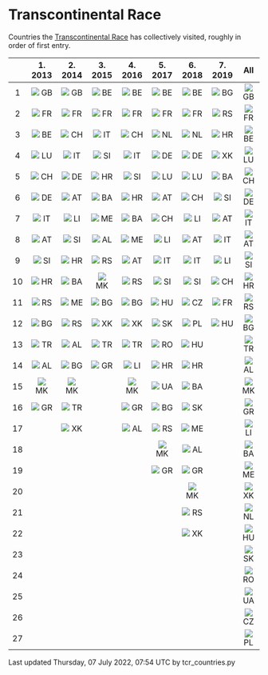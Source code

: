 # Transcontinental Race

Countries the [Transcontinental Race](https://www.transcontinental.cc/) has collectively visited, roughly in order of first entry.

|    |                               1. 2013                                |                               2. 2014                                |                               3. 2015                                |                               4. 2016                                |                               5. 2017                                |                               6. 2018                                |                               7. 2019                                |                                 All                                  |
|:--:|:--------------------------------------------------------------------:|:--------------------------------------------------------------------:|:--------------------------------------------------------------------:|:--------------------------------------------------------------------:|:--------------------------------------------------------------------:|:--------------------------------------------------------------------:|:--------------------------------------------------------------------:|:--------------------------------------------------------------------:|
| 1  | ![](https://hugovk.github.io/flag-icon/png/16/country-4x3/gb.png) GB | ![](https://hugovk.github.io/flag-icon/png/16/country-4x3/gb.png) GB | ![](https://hugovk.github.io/flag-icon/png/16/country-4x3/be.png) BE | ![](https://hugovk.github.io/flag-icon/png/16/country-4x3/be.png) BE | ![](https://hugovk.github.io/flag-icon/png/16/country-4x3/be.png) BE | ![](https://hugovk.github.io/flag-icon/png/16/country-4x3/be.png) BE | ![](https://hugovk.github.io/flag-icon/png/16/country-4x3/bg.png) BG | ![](https://hugovk.github.io/flag-icon/png/16/country-4x3/gb.png) GB |
| 2  | ![](https://hugovk.github.io/flag-icon/png/16/country-4x3/fr.png) FR | ![](https://hugovk.github.io/flag-icon/png/16/country-4x3/fr.png) FR | ![](https://hugovk.github.io/flag-icon/png/16/country-4x3/fr.png) FR | ![](https://hugovk.github.io/flag-icon/png/16/country-4x3/fr.png) FR | ![](https://hugovk.github.io/flag-icon/png/16/country-4x3/fr.png) FR | ![](https://hugovk.github.io/flag-icon/png/16/country-4x3/fr.png) FR | ![](https://hugovk.github.io/flag-icon/png/16/country-4x3/rs.png) RS | ![](https://hugovk.github.io/flag-icon/png/16/country-4x3/fr.png) FR |
| 3  | ![](https://hugovk.github.io/flag-icon/png/16/country-4x3/be.png) BE | ![](https://hugovk.github.io/flag-icon/png/16/country-4x3/ch.png) CH | ![](https://hugovk.github.io/flag-icon/png/16/country-4x3/it.png) IT | ![](https://hugovk.github.io/flag-icon/png/16/country-4x3/ch.png) CH | ![](https://hugovk.github.io/flag-icon/png/16/country-4x3/nl.png) NL | ![](https://hugovk.github.io/flag-icon/png/16/country-4x3/nl.png) NL | ![](https://hugovk.github.io/flag-icon/png/16/country-4x3/hr.png) HR | ![](https://hugovk.github.io/flag-icon/png/16/country-4x3/be.png) BE |
| 4  | ![](https://hugovk.github.io/flag-icon/png/16/country-4x3/lu.png) LU | ![](https://hugovk.github.io/flag-icon/png/16/country-4x3/it.png) IT | ![](https://hugovk.github.io/flag-icon/png/16/country-4x3/si.png) SI | ![](https://hugovk.github.io/flag-icon/png/16/country-4x3/it.png) IT | ![](https://hugovk.github.io/flag-icon/png/16/country-4x3/de.png) DE | ![](https://hugovk.github.io/flag-icon/png/16/country-4x3/de.png) DE | ![](https://hugovk.github.io/flag-icon/png/16/country-4x3/xk.png) XK | ![](https://hugovk.github.io/flag-icon/png/16/country-4x3/lu.png) LU |
| 5  | ![](https://hugovk.github.io/flag-icon/png/16/country-4x3/ch.png) CH | ![](https://hugovk.github.io/flag-icon/png/16/country-4x3/de.png) DE | ![](https://hugovk.github.io/flag-icon/png/16/country-4x3/hr.png) HR | ![](https://hugovk.github.io/flag-icon/png/16/country-4x3/si.png) SI | ![](https://hugovk.github.io/flag-icon/png/16/country-4x3/lu.png) LU | ![](https://hugovk.github.io/flag-icon/png/16/country-4x3/lu.png) LU | ![](https://hugovk.github.io/flag-icon/png/16/country-4x3/ba.png) BA | ![](https://hugovk.github.io/flag-icon/png/16/country-4x3/ch.png) CH |
| 6  | ![](https://hugovk.github.io/flag-icon/png/16/country-4x3/de.png) DE | ![](https://hugovk.github.io/flag-icon/png/16/country-4x3/at.png) AT | ![](https://hugovk.github.io/flag-icon/png/16/country-4x3/ba.png) BA | ![](https://hugovk.github.io/flag-icon/png/16/country-4x3/hr.png) HR | ![](https://hugovk.github.io/flag-icon/png/16/country-4x3/at.png) AT | ![](https://hugovk.github.io/flag-icon/png/16/country-4x3/ch.png) CH | ![](https://hugovk.github.io/flag-icon/png/16/country-4x3/si.png) SI | ![](https://hugovk.github.io/flag-icon/png/16/country-4x3/de.png) DE |
| 7  | ![](https://hugovk.github.io/flag-icon/png/16/country-4x3/it.png) IT | ![](https://hugovk.github.io/flag-icon/png/16/country-4x3/li.png) LI | ![](https://hugovk.github.io/flag-icon/png/16/country-4x3/me.png) ME | ![](https://hugovk.github.io/flag-icon/png/16/country-4x3/ba.png) BA | ![](https://hugovk.github.io/flag-icon/png/16/country-4x3/ch.png) CH | ![](https://hugovk.github.io/flag-icon/png/16/country-4x3/li.png) LI | ![](https://hugovk.github.io/flag-icon/png/16/country-4x3/at.png) AT | ![](https://hugovk.github.io/flag-icon/png/16/country-4x3/it.png) IT |
| 8  | ![](https://hugovk.github.io/flag-icon/png/16/country-4x3/at.png) AT | ![](https://hugovk.github.io/flag-icon/png/16/country-4x3/si.png) SI | ![](https://hugovk.github.io/flag-icon/png/16/country-4x3/al.png) AL | ![](https://hugovk.github.io/flag-icon/png/16/country-4x3/me.png) ME | ![](https://hugovk.github.io/flag-icon/png/16/country-4x3/li.png) LI | ![](https://hugovk.github.io/flag-icon/png/16/country-4x3/at.png) AT | ![](https://hugovk.github.io/flag-icon/png/16/country-4x3/it.png) IT | ![](https://hugovk.github.io/flag-icon/png/16/country-4x3/at.png) AT |
| 9  | ![](https://hugovk.github.io/flag-icon/png/16/country-4x3/si.png) SI | ![](https://hugovk.github.io/flag-icon/png/16/country-4x3/hr.png) HR | ![](https://hugovk.github.io/flag-icon/png/16/country-4x3/rs.png) RS | ![](https://hugovk.github.io/flag-icon/png/16/country-4x3/at.png) AT | ![](https://hugovk.github.io/flag-icon/png/16/country-4x3/it.png) IT | ![](https://hugovk.github.io/flag-icon/png/16/country-4x3/it.png) IT | ![](https://hugovk.github.io/flag-icon/png/16/country-4x3/li.png) LI | ![](https://hugovk.github.io/flag-icon/png/16/country-4x3/si.png) SI |
| 10 | ![](https://hugovk.github.io/flag-icon/png/16/country-4x3/hr.png) HR | ![](https://hugovk.github.io/flag-icon/png/16/country-4x3/ba.png) BA | ![](https://hugovk.github.io/flag-icon/png/16/country-4x3/mk.png) MK | ![](https://hugovk.github.io/flag-icon/png/16/country-4x3/rs.png) RS | ![](https://hugovk.github.io/flag-icon/png/16/country-4x3/si.png) SI | ![](https://hugovk.github.io/flag-icon/png/16/country-4x3/si.png) SI | ![](https://hugovk.github.io/flag-icon/png/16/country-4x3/ch.png) CH | ![](https://hugovk.github.io/flag-icon/png/16/country-4x3/hr.png) HR |
| 11 | ![](https://hugovk.github.io/flag-icon/png/16/country-4x3/rs.png) RS | ![](https://hugovk.github.io/flag-icon/png/16/country-4x3/me.png) ME | ![](https://hugovk.github.io/flag-icon/png/16/country-4x3/bg.png) BG | ![](https://hugovk.github.io/flag-icon/png/16/country-4x3/bg.png) BG | ![](https://hugovk.github.io/flag-icon/png/16/country-4x3/hu.png) HU | ![](https://hugovk.github.io/flag-icon/png/16/country-4x3/cz.png) CZ | ![](https://hugovk.github.io/flag-icon/png/16/country-4x3/fr.png) FR | ![](https://hugovk.github.io/flag-icon/png/16/country-4x3/rs.png) RS |
| 12 | ![](https://hugovk.github.io/flag-icon/png/16/country-4x3/bg.png) BG | ![](https://hugovk.github.io/flag-icon/png/16/country-4x3/rs.png) RS | ![](https://hugovk.github.io/flag-icon/png/16/country-4x3/xk.png) XK | ![](https://hugovk.github.io/flag-icon/png/16/country-4x3/xk.png) XK | ![](https://hugovk.github.io/flag-icon/png/16/country-4x3/sk.png) SK | ![](https://hugovk.github.io/flag-icon/png/16/country-4x3/pl.png) PL | ![](https://hugovk.github.io/flag-icon/png/16/country-4x3/hu.png) HU | ![](https://hugovk.github.io/flag-icon/png/16/country-4x3/bg.png) BG |
| 13 | ![](https://hugovk.github.io/flag-icon/png/16/country-4x3/tr.png) TR | ![](https://hugovk.github.io/flag-icon/png/16/country-4x3/al.png) AL | ![](https://hugovk.github.io/flag-icon/png/16/country-4x3/tr.png) TR | ![](https://hugovk.github.io/flag-icon/png/16/country-4x3/tr.png) TR | ![](https://hugovk.github.io/flag-icon/png/16/country-4x3/ro.png) RO | ![](https://hugovk.github.io/flag-icon/png/16/country-4x3/hu.png) HU |                                                                      | ![](https://hugovk.github.io/flag-icon/png/16/country-4x3/tr.png) TR |
| 14 | ![](https://hugovk.github.io/flag-icon/png/16/country-4x3/al.png) AL | ![](https://hugovk.github.io/flag-icon/png/16/country-4x3/bg.png) BG | ![](https://hugovk.github.io/flag-icon/png/16/country-4x3/gr.png) GR | ![](https://hugovk.github.io/flag-icon/png/16/country-4x3/li.png) LI | ![](https://hugovk.github.io/flag-icon/png/16/country-4x3/hr.png) HR | ![](https://hugovk.github.io/flag-icon/png/16/country-4x3/hr.png) HR |                                                                      | ![](https://hugovk.github.io/flag-icon/png/16/country-4x3/al.png) AL |
| 15 | ![](https://hugovk.github.io/flag-icon/png/16/country-4x3/mk.png) MK | ![](https://hugovk.github.io/flag-icon/png/16/country-4x3/mk.png) MK |                                                                      | ![](https://hugovk.github.io/flag-icon/png/16/country-4x3/mk.png) MK | ![](https://hugovk.github.io/flag-icon/png/16/country-4x3/ua.png) UA | ![](https://hugovk.github.io/flag-icon/png/16/country-4x3/ba.png) BA |                                                                      | ![](https://hugovk.github.io/flag-icon/png/16/country-4x3/mk.png) MK |
| 16 | ![](https://hugovk.github.io/flag-icon/png/16/country-4x3/gr.png) GR | ![](https://hugovk.github.io/flag-icon/png/16/country-4x3/tr.png) TR |                                                                      | ![](https://hugovk.github.io/flag-icon/png/16/country-4x3/gr.png) GR | ![](https://hugovk.github.io/flag-icon/png/16/country-4x3/bg.png) BG | ![](https://hugovk.github.io/flag-icon/png/16/country-4x3/sk.png) SK |                                                                      | ![](https://hugovk.github.io/flag-icon/png/16/country-4x3/gr.png) GR |
| 17 |                                                                      | ![](https://hugovk.github.io/flag-icon/png/16/country-4x3/xk.png) XK |                                                                      | ![](https://hugovk.github.io/flag-icon/png/16/country-4x3/al.png) AL | ![](https://hugovk.github.io/flag-icon/png/16/country-4x3/rs.png) RS | ![](https://hugovk.github.io/flag-icon/png/16/country-4x3/me.png) ME |                                                                      | ![](https://hugovk.github.io/flag-icon/png/16/country-4x3/li.png) LI |
| 18 |                                                                      |                                                                      |                                                                      |                                                                      | ![](https://hugovk.github.io/flag-icon/png/16/country-4x3/mk.png) MK | ![](https://hugovk.github.io/flag-icon/png/16/country-4x3/al.png) AL |                                                                      | ![](https://hugovk.github.io/flag-icon/png/16/country-4x3/ba.png) BA |
| 19 |                                                                      |                                                                      |                                                                      |                                                                      | ![](https://hugovk.github.io/flag-icon/png/16/country-4x3/gr.png) GR | ![](https://hugovk.github.io/flag-icon/png/16/country-4x3/gr.png) GR |                                                                      | ![](https://hugovk.github.io/flag-icon/png/16/country-4x3/me.png) ME |
| 20 |                                                                      |                                                                      |                                                                      |                                                                      |                                                                      | ![](https://hugovk.github.io/flag-icon/png/16/country-4x3/mk.png) MK |                                                                      | ![](https://hugovk.github.io/flag-icon/png/16/country-4x3/xk.png) XK |
| 21 |                                                                      |                                                                      |                                                                      |                                                                      |                                                                      | ![](https://hugovk.github.io/flag-icon/png/16/country-4x3/rs.png) RS |                                                                      | ![](https://hugovk.github.io/flag-icon/png/16/country-4x3/nl.png) NL |
| 22 |                                                                      |                                                                      |                                                                      |                                                                      |                                                                      | ![](https://hugovk.github.io/flag-icon/png/16/country-4x3/xk.png) XK |                                                                      | ![](https://hugovk.github.io/flag-icon/png/16/country-4x3/hu.png) HU |
| 23 |                                                                      |                                                                      |                                                                      |                                                                      |                                                                      |                                                                      |                                                                      | ![](https://hugovk.github.io/flag-icon/png/16/country-4x3/sk.png) SK |
| 24 |                                                                      |                                                                      |                                                                      |                                                                      |                                                                      |                                                                      |                                                                      | ![](https://hugovk.github.io/flag-icon/png/16/country-4x3/ro.png) RO |
| 25 |                                                                      |                                                                      |                                                                      |                                                                      |                                                                      |                                                                      |                                                                      | ![](https://hugovk.github.io/flag-icon/png/16/country-4x3/ua.png) UA |
| 26 |                                                                      |                                                                      |                                                                      |                                                                      |                                                                      |                                                                      |                                                                      | ![](https://hugovk.github.io/flag-icon/png/16/country-4x3/cz.png) CZ |
| 27 |                                                                      |                                                                      |                                                                      |                                                                      |                                                                      |                                                                      |                                                                      | ![](https://hugovk.github.io/flag-icon/png/16/country-4x3/pl.png) PL |

Last updated Thursday, 07 July 2022, 07:54 UTC by tcr_countries.py
